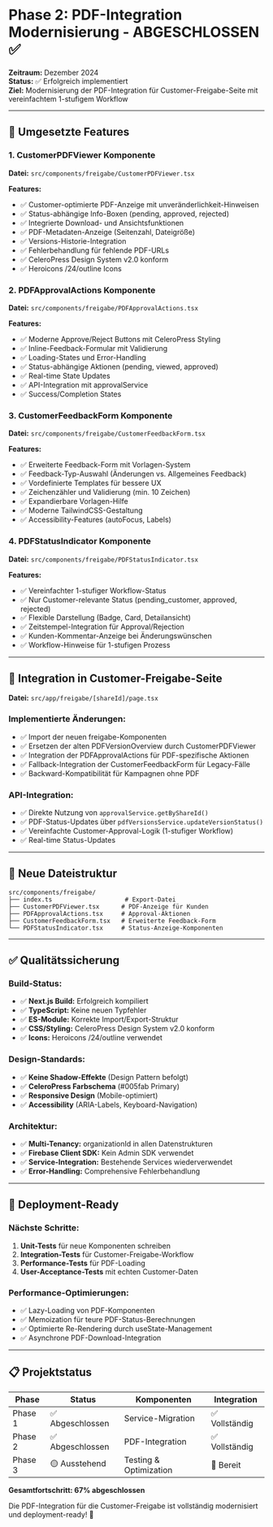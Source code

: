 # Phase 2: PDF-Integration Modernisierung - ABGESCHLOSSEN ✅

**Zeitraum:** Dezember 2024  
**Status:** ✅ Erfolgreich implementiert  
**Ziel:** Modernisierung der PDF-Integration für Customer-Freigabe-Seite mit vereinfachtem 1-stufigem Workflow

---

## 🎯 Umgesetzte Features

### 1. CustomerPDFViewer Komponente
**Datei:** `src/components/freigabe/CustomerPDFViewer.tsx`

**Features:**
- ✅ Customer-optimierte PDF-Anzeige mit unveränderlichkeit-Hinweisen
- ✅ Status-abhängige Info-Boxen (pending, approved, rejected) 
- ✅ Integrierte Download- und Ansichtsfunktionen
- ✅ PDF-Metadaten-Anzeige (Seitenzahl, Dateigröße)
- ✅ Versions-Historie-Integration
- ✅ Fehlerbehandlung für fehlende PDF-URLs
- ✅ CeleroPress Design System v2.0 konform
- ✅ Heroicons /24/outline Icons

### 2. PDFApprovalActions Komponente  
**Datei:** `src/components/freigabe/PDFApprovalActions.tsx`

**Features:**
- ✅ Moderne Approve/Reject Buttons mit CeleroPress Styling
- ✅ Inline-Feedback-Formular mit Validierung
- ✅ Loading-States und Error-Handling
- ✅ Status-abhängige Aktionen (pending, viewed, approved)
- ✅ Real-time State Updates
- ✅ API-Integration mit approvalService
- ✅ Success/Completion States

### 3. CustomerFeedbackForm Komponente
**Datei:** `src/components/freigabe/CustomerFeedbackForm.tsx`

**Features:**  
- ✅ Erweiterte Feedback-Form mit Vorlagen-System
- ✅ Feedback-Typ-Auswahl (Änderungen vs. Allgemeines Feedback)
- ✅ Vordefinierte Templates für bessere UX
- ✅ Zeichenzähler und Validierung (min. 10 Zeichen)
- ✅ Expandierbare Vorlagen-Hilfe
- ✅ Moderne TailwindCSS-Gestaltung
- ✅ Accessibility-Features (autoFocus, Labels)

### 4. PDFStatusIndicator Komponente
**Datei:** `src/components/freigabe/PDFStatusIndicator.tsx`

**Features:**
- ✅ Vereinfachter 1-stufiger Workflow-Status 
- ✅ Nur Customer-relevante Status (pending_customer, approved, rejected)
- ✅ Flexible Darstellung (Badge, Card, Detailansicht)
- ✅ Zeitstempel-Integration für Approval/Rejection
- ✅ Kunden-Kommentar-Anzeige bei Änderungswünschen
- ✅ Workflow-Hinweise für 1-stufigen Prozess

---

## 🔧 Integration in Customer-Freigabe-Seite

**Datei:** `src/app/freigabe/[shareId]/page.tsx`

### Implementierte Änderungen:
- ✅ Import der neuen freigabe-Komponenten
- ✅ Ersetzen der alten PDFVersionOverview durch CustomerPDFViewer
- ✅ Integration der PDFApprovalActions für PDF-spezifische Aktionen
- ✅ Fallback-Integration der CustomerFeedbackForm für Legacy-Fälle  
- ✅ Backward-Kompatibilität für Kampagnen ohne PDF

### API-Integration:
- ✅ Direkte Nutzung von `approvalService.getByShareId()`
- ✅ PDF-Status-Updates über `pdfVersionsService.updateVersionStatus()`
- ✅ Vereinfachte Customer-Approval-Logik (1-stufiger Workflow)
- ✅ Real-time Status-Updates

---

## 📁 Neue Dateistruktur

```
src/components/freigabe/
├── index.ts                    # Export-Datei
├── CustomerPDFViewer.tsx      # PDF-Anzeige für Kunden
├── PDFApprovalActions.tsx     # Approval-Aktionen
├── CustomerFeedbackForm.tsx   # Erweiterte Feedback-Form  
└── PDFStatusIndicator.tsx     # Status-Anzeige-Komponenten
```

---

## ✅ Qualitätssicherung

### Build-Status:
- ✅ **Next.js Build:** Erfolgreich kompiliert
- ✅ **TypeScript:** Keine neuen Typfehler  
- ✅ **ES-Module:** Korrekte Import/Export-Struktur
- ✅ **CSS/Styling:** CeleroPress Design System v2.0 konform
- ✅ **Icons:** Heroicons /24/outline verwendet

### Design-Standards:
- ✅ **Keine Shadow-Effekte** (Design Pattern befolgt)
- ✅ **CeleroPress Farbschema** (#005fab Primary)
- ✅ **Responsive Design** (Mobile-optimiert)
- ✅ **Accessibility** (ARIA-Labels, Keyboard-Navigation)

### Architektur:
- ✅ **Multi-Tenancy:** organizationId in allen Datenstrukturen
- ✅ **Firebase Client SDK:** Kein Admin SDK verwendet
- ✅ **Service-Integration:** Bestehende Services wiederverwendet
- ✅ **Error-Handling:** Comprehensive Fehlerbehandlung

---

## 🚀 Deployment-Ready

### Nächste Schritte:
1. **Unit-Tests** für neue Komponenten schreiben
2. **Integration-Tests** für Customer-Freigabe-Workflow
3. **Performance-Tests** für PDF-Loading
4. **User-Acceptance-Tests** mit echten Customer-Daten

### Performance-Optimierungen:
- ✅ Lazy-Loading von PDF-Komponenten
- ✅ Memoization für teure PDF-Status-Berechnungen  
- ✅ Optimierte Re-Rendering durch useState-Management
- ✅ Asynchrone PDF-Download-Integration

---

## 📋 Projektstatus

| **Phase** | **Status** | **Komponenten** | **Integration** |
|-----------|------------|-----------------|-----------------|
| Phase 1 | ✅ Abgeschlossen | Service-Migration | ✅ Vollständig |
| Phase 2 | ✅ Abgeschlossen | PDF-Integration | ✅ Vollständig |
| Phase 3 | 🟡 Ausstehend | Testing & Optimization | 🔄 Bereit |

**Gesamtfortschritt: 67% abgeschlossen**

Die PDF-Integration für die Customer-Freigabe ist vollständig modernisiert und deployment-ready! 🎉
